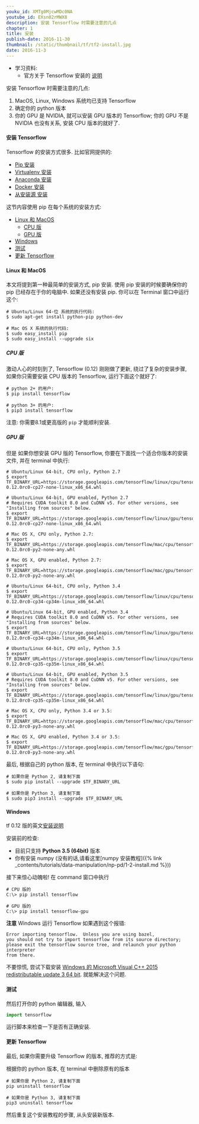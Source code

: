 ```yaml
---
youku_id: XMTg0MjcwMDc0NA
youtube_id: EXsn02rMWX8
description: 安装 Tensorflow 时需要注意的几点
chapter: 1
title: 安装
publish-date: 2016-11-30
thumbnail: /static/thumbnail/tf/tf2-install.jpg
date: 2016-11-3
---
```

* 学习资料:
  * 官方关于 Tensorflow 安装的 [说明](https://www.tensorflow.org/versions/master/get_started/os_setup.html)

安装 Tensorflow 时需要注意的几点:

1. MacOS, Linux, Windows 系统均已支持 Tensorflow
2. 确定你的 python 版本
3. 你的 GPU 是 NVIDIA, 就可以安装 GPU 版本的 Tensorflow; 你的 GPU 不是 NVIDIA 也没有关系, 安装 CPU 版本的就好了.

#### 安装 Tensorflow

Tensorflow 的安装方式很多. 比如官网提供的:

* [Pip 安装](https://www.tensorflow.org/versions/master/get_started/os_setup.html#pip-installation)
* [Virtualenv 安装](https://www.tensorflow.org/versions/master/get_started/os_setup.html#virtualenv-installation)
* [Anaconda 安装](https://www.tensorflow.org/versions/master/get_started/os_setup.html#anaconda-installation)
* [Docker 安装](https://www.tensorflow.org/versions/master/get_started/os_setup.html#docker-installation)
* [从安装源 安装](https://www.tensorflow.org/versions/master/get_started/os_setup.html#installing-from-sources)

这节内容使用 pip 在每个系统的安装方式:

* [Linux 和 MacOS](#LM)
  * [CPU 版](#LM-CPU)
  * [GPU 版](#LM-GPU)
* [Windows](#W)
* [测试](#test)
* [更新 Tensorflow](#update)


<h4 class="tut-h4-pad" id="LM">Linux 和 MacOS</h4>

本文将提到第一种最简单的安装方式, pip 安装.
使用 pip 安装的时候要确保你的 pip 已经存在于你的电脑中. 如果还没有安装 pip. 
你可以在 Terminal 窗口中运行这个:

```shell
# Ubuntu/Linux 64-位 系统的执行代码:
$ sudo apt-get install python-pip python-dev

# Mac OS X 系统的执行代码:
$ sudo easy_install pip
$ sudo easy_install --upgrade six
```

<h5 id="LM-CPU">CPU 版</h5>

激动人心的时刻到了, Tensorflow (0.12) 刚刚做了更新, 绕过了复杂的安装步骤, 如果你只需要安装
CPU 版本的 Tensorflow, 运行下面这个就好了:

```shell
# python 2+ 的用户:
$ pip install tensorflow

# python 3+ 的用户:
$ pip3 install tensorflow
```

注意: 你需要8.1或更高版的 `pip` 才能顺利安装.

<h5 id="LM-GPU">GPU 版</h5>

但是 如果你想安装 GPU 版的 Tensorflow, 你要在下面找一个适合你版本的安装文件, 并在 terminal 中执行: 

```shell
# Ubuntu/Linux 64-bit, CPU only, Python 2.7
$ export TF_BINARY_URL=https://storage.googleapis.com/tensorflow/linux/cpu/tensorflow-0.12.0rc0-cp27-none-linux_x86_64.whl

# Ubuntu/Linux 64-bit, GPU enabled, Python 2.7
# Requires CUDA toolkit 8.0 and CuDNN v5. For other versions, see "Installing from sources" below.
$ export TF_BINARY_URL=https://storage.googleapis.com/tensorflow/linux/gpu/tensorflow_gpu-0.12.0rc0-cp27-none-linux_x86_64.whl

# Mac OS X, CPU only, Python 2.7:
$ export TF_BINARY_URL=https://storage.googleapis.com/tensorflow/mac/cpu/tensorflow-0.12.0rc0-py2-none-any.whl

# Mac OS X, GPU enabled, Python 2.7:
$ export TF_BINARY_URL=https://storage.googleapis.com/tensorflow/mac/gpu/tensorflow_gpu-0.12.0rc0-py2-none-any.whl

# Ubuntu/Linux 64-bit, CPU only, Python 3.4
$ export TF_BINARY_URL=https://storage.googleapis.com/tensorflow/linux/cpu/tensorflow-0.12.0rc0-cp34-cp34m-linux_x86_64.whl

# Ubuntu/Linux 64-bit, GPU enabled, Python 3.4
# Requires CUDA toolkit 8.0 and CuDNN v5. For other versions, see "Installing from sources" below.
$ export TF_BINARY_URL=https://storage.googleapis.com/tensorflow/linux/gpu/tensorflow_gpu-0.12.0rc0-cp34-cp34m-linux_x86_64.whl

# Ubuntu/Linux 64-bit, CPU only, Python 3.5
$ export TF_BINARY_URL=https://storage.googleapis.com/tensorflow/linux/cpu/tensorflow-0.12.0rc0-cp35-cp35m-linux_x86_64.whl

# Ubuntu/Linux 64-bit, GPU enabled, Python 3.5
# Requires CUDA toolkit 8.0 and CuDNN v5. For other versions, see "Installing from sources" below.
$ export TF_BINARY_URL=https://storage.googleapis.com/tensorflow/linux/gpu/tensorflow_gpu-0.12.0rc0-cp35-cp35m-linux_x86_64.whl

# Mac OS X, CPU only, Python 3.4 or 3.5:
$ export TF_BINARY_URL=https://storage.googleapis.com/tensorflow/mac/cpu/tensorflow-0.12.0rc0-py3-none-any.whl

# Mac OS X, GPU enabled, Python 3.4 or 3.5:
$ export TF_BINARY_URL=https://storage.googleapis.com/tensorflow/mac/gpu/tensorflow_gpu-0.12.0rc0-py3-none-any.whl
```

最后, 根据自己的 python 版本, 在 terminal 中执行以下语句:

```shell
# 如果你是 Python 2, 请复制下面
$ sudo pip install --upgrade $TF_BINARY_URL

# 如果你是 Python 3, 请复制下面
$ sudo pip3 install --upgrade $TF_BINARY_URL
```

<h4 class="tut-h4-pad" id="W">Windows</h4>

tf 0.12 版的英文[安装说明](https://www.tensorflow.org/versions/r0.12/get_started/os_setup.html#pip-installation-on-windows)

安装前的检查:

* 目前只支持 **Python 3.5 (64bit)** 版本
* 你有安装 numpy (没有的话,请看这里[numpy 安装教程]({% link _contents/tutorials/data-manipulation/np-pd/1-2-install.md %}))

接下来惊心动魄啦! 在 command 窗口中执行

```shell
# CPU 版的
C:\> pip install tensorflow

# GPU 版的
C:\> pip install tensorflow-gpu
```

**注意** Windows 运行 Tensorflow 如果遇到这个报错:

```
Error importing tensorflow.  Unless you are using bazel,
you should not try to import tensorflow from its source directory;
please exit the tensorflow source tree, and relaunch your python interpreter
from there.
```

不要惊慌, 尝试下载安装 [Windows 的 Microsoft Visual C++ 2015 redistributable update 3 64 bit](https://www.visualstudio.com/downloads/).
就能解决这个问题.

<h4 class="tut-h4-pad" id="test">测试</h4>

然后打开你的 python 编辑器, 输入

```python
import tensorflow
```

运行脚本来检查一下是否有正确安装.


<h4 class="tut-h4-pad" id="update">更新 Tensorflow</h4> 

最后, 如果你需要升级 Tensorflow 的版本, 推荐的方式是:

根据你的 python 版本, 在 terminal 中删除原有的版本

```shell
# 如果你是 Python 2, 请复制下面
pip uninstall tensorflow

# 如果你是 Python 3, 请复制下面
pip3 uninstall tensorflow
```

然后重复这个安装教程的步骤, 从头安装新版本.
